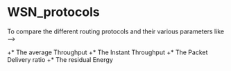 # WSN_protocols

To compare the different routing protocols and their various parameters like --> 

+* The average Throughput
+* The Instant Throughput
+* The Packet Delivery ratio
+* The residual Energy
